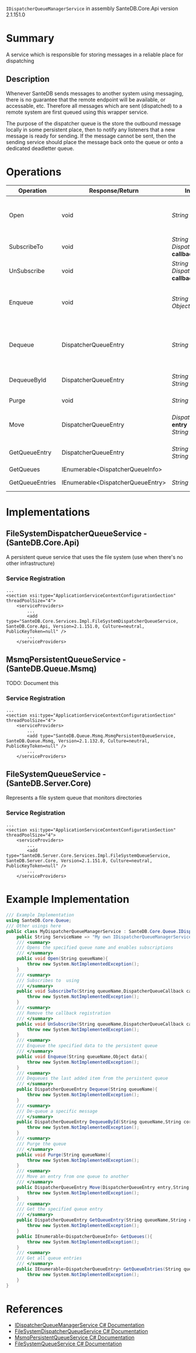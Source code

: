 `IDispatcherQueueManagerService` in assembly SanteDB.Core.Api version 2.1.151.0

# Summary
A service which is responsible for storing messages in a reliable place for dispatching

## Description
Whenever SanteDB sends messages to another system using messaging, there is no guarantee that the remote endpoint will be available,
            or accessable, etc. Therefore all messages which are sent (dispatched) to a remote system are first queued using this wrapper service.
            
The purpose of the dispatcher queue is the store the outbound message locally in some persistent place, then to notify any
            listeners that a new message is ready for sending. If the message cannot be sent, then the sending service should place
            the message back onto the queue or onto a dedicated deadletter queue.

# Operations

|Operation|Response/Return|Input/Parameter|Description|
|-|-|-|-|
|Open|void|*String* **queueName**|Opens the specified queue name and enables subscriptions|
|SubscribeTo|void|*String* **queueName**<br/>*DispatcherQueueCallback* **callback**|Subscribes to  using|
|UnSubscribe|void|*String* **queueName**<br/>*DispatcherQueueCallback* **callback**|Remove the callback registration|
|Enqueue|void|*String* **queueName**<br/>*Object* **data**|Enqueue the specified data to the persistent queue|
|Dequeue|DispatcherQueueEntry|*String* **queueName**|Dequeues the last added item from the persistent queue|
|DequeueById|DispatcherQueueEntry|*String* **queueName**<br/>*String* **correlationId**|De-queue a specific message|
|Purge|void|*String* **queueName**|Purge the queue|
|Move|DispatcherQueueEntry|*DispatcherQueueEntry* **entry**<br/>*String* **toQueue**|Move an entry from one queue to another|
|GetQueueEntry|DispatcherQueueEntry|*String* **queueName**<br/>*String* **correlationId**|Get the specified queue entry|
|GetQueues|IEnumerable&lt;DispatcherQueueInfo>||TODO|
|GetQueueEntries|IEnumerable&lt;DispatcherQueueEntry>|*String* **queueName**|Get all queue entries|

# Implementations


## FileSystemDispatcherQueueService - (SanteDB.Core.Api)
A persistent queue service that uses the file system (use when there's no other infrastructure)

### Service Registration
```markup
...
<section xsi:type="ApplicationServiceContextConfigurationSection" threadPoolSize="4">
	<serviceProviders>
		...
		<add type="SanteDB.Core.Services.Impl.FileSystemDispatcherQueueService, SanteDB.Core.Api, Version=2.1.151.0, Culture=neutral, PublicKeyToken=null" />
		...
	</serviceProviders>
```

## MsmqPersistentQueueService - (SanteDB.Queue.Msmq)
TODO: Document this

### Service Registration
```markup
...
<section xsi:type="ApplicationServiceContextConfigurationSection" threadPoolSize="4">
	<serviceProviders>
		...
		<add type="SanteDB.Queue.Msmq.MsmqPersistentQueueService, SanteDB.Queue.Msmq, Version=2.1.132.0, Culture=neutral, PublicKeyToken=null" />
		...
	</serviceProviders>
```

## FileSystemQueueService - (SanteDB.Server.Core)
Represents a file system queue that monitors directories

### Service Registration
```markup
...
<section xsi:type="ApplicationServiceContextConfigurationSection" threadPoolSize="4">
	<serviceProviders>
		...
		<add type="SanteDB.Server.Core.Services.Impl.FileSystemQueueService, SanteDB.Server.Core, Version=2.1.151.0, Culture=neutral, PublicKeyToken=null" />
		...
	</serviceProviders>
```
# Example Implementation
```csharp
/// Example Implementation
using SanteDB.Core.Queue;
/// Other usings here
public class MyDispatcherQueueManagerService : SanteDB.Core.Queue.IDispatcherQueueManagerService { 
	public String ServiceName => "My own IDispatcherQueueManagerService service";
	/// <summary>
	/// Opens the specified queue name and enables subscriptions
	/// </summary>
	public void Open(String queueName){
		throw new System.NotImplementedException();
	}
	/// <summary>
	/// Subscribes to  using
	/// </summary>
	public void SubscribeTo(String queueName,DispatcherQueueCallback callback){
		throw new System.NotImplementedException();
	}
	/// <summary>
	/// Remove the callback registration
	/// </summary>
	public void UnSubscribe(String queueName,DispatcherQueueCallback callback){
		throw new System.NotImplementedException();
	}
	/// <summary>
	/// Enqueue the specified data to the persistent queue
	/// </summary>
	public void Enqueue(String queueName,Object data){
		throw new System.NotImplementedException();
	}
	/// <summary>
	/// Dequeues the last added item from the persistent queue
	/// </summary>
	public DispatcherQueueEntry Dequeue(String queueName){
		throw new System.NotImplementedException();
	}
	/// <summary>
	/// De-queue a specific message
	/// </summary>
	public DispatcherQueueEntry DequeueById(String queueName,String correlationId){
		throw new System.NotImplementedException();
	}
	/// <summary>
	/// Purge the queue
	/// </summary>
	public void Purge(String queueName){
		throw new System.NotImplementedException();
	}
	/// <summary>
	/// Move an entry from one queue to another
	/// </summary>
	public DispatcherQueueEntry Move(DispatcherQueueEntry entry,String toQueue){
		throw new System.NotImplementedException();
	}
	/// <summary>
	/// Get the specified queue entry
	/// </summary>
	public DispatcherQueueEntry GetQueueEntry(String queueName,String correlationId){
		throw new System.NotImplementedException();
	}
	public IEnumerable<DispatcherQueueInfo> GetQueues(){
		throw new System.NotImplementedException();
	}
	/// <summary>
	/// Get all queue entries
	/// </summary>
	public IEnumerable<DispatcherQueueEntry> GetQueueEntries(String queueName){
		throw new System.NotImplementedException();
	}
}
```

# References

* [IDispatcherQueueManagerService C# Documentation](http://santesuite.org/assets/doc/net/html/T_SanteDB_Core_Queue_IDispatcherQueueManagerService.htm)
* [FileSystemDispatcherQueueService C# Documentation](http://santesuite.org/assets/doc/net/html/T_SanteDB_Core_Services_Impl_FileSystemDispatcherQueueService.htm)
* [MsmqPersistentQueueService C# Documentation](http://santesuite.org/assets/doc/net/html/T_SanteDB_Queue_Msmq_MsmqPersistentQueueService.htm)
* [FileSystemQueueService C# Documentation](http://santesuite.org/assets/doc/net/html/T_SanteDB_Server_Core_Services_Impl_FileSystemQueueService.htm)
